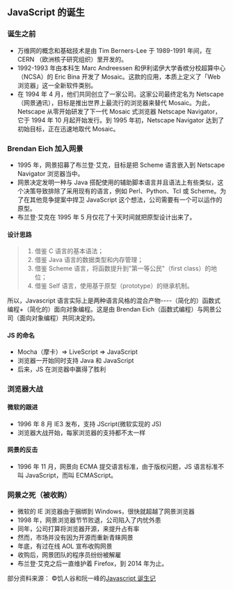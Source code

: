 ## JavaScript 的诞生

### 诞生之前

- 万维网的概念和基础技术是由 Tim Berners-Lee 于 1989-1991 年间，在 CERN （欧洲核子研究组织）里开发的。
- 1992-1993 年由本科生 Marc Andreessen 和伊利诺伊大学香槟分校超算中心（NCSA）的 Eric Bina 开发了 Mosaic。这款的应用，本质上定义了「Web 浏览器」这一全新软件类别。
- 在 1994 年 4 月，他们共同创立了一家公司。这家公司最终定名为 Netscape（网景通讯），目标是推出世界上最流行的浏览器来替代 Mosaic。为此，Netscape 从零开始研发了下一代 Mosaic 式浏览器 Netscape Navigator，它于 1994 年 10 月起开始发行。到 1995 年初，Netscape Navigator 达到了初始目标，正在迅速地取代 Mosaic。

### Brendan Eich 加入网景

- 1995 年，网景招募了布兰登·艾克，目标是把 Scheme 语言嵌入到 Netscape Navigator 浏览器当中。
- 网景决定发明一种与 Java 搭配使用的辅助脚本语言并且语法上有些类似，这个决策导致排除了采用现有的语言，例如 Perl、Python、Tcl 或 Scheme。为了在其他竞争提案中捍卫 JavaScript 这个想法，公司需要有一个可以运作的原型。
- 布兰登·艾克在 1995 年 5 月仅花了十天时间就把原型设计出来了。

#### 设计思路

> 1. 借鉴 C 语言的基本语法；
> 2. 借鉴 Java 语言的数据类型和内存管理；
> 3. 借鉴 Scheme 语言，将函数提升到"第一等公民"（first class）的地位；
> 4. 借鉴 Self 语言，使用基于原型（prototype）的继承机制。

所以，Javascript 语言实际上是两种语言风格的混合产物----（简化的）函数式编程+（简化的）面向对象编程。这是由 Brendan Eich（函数式编程）与网景公司（面向对象编程）共同决定的。

#### JS 的命名

- Mocha（摩卡）=> LiveScript => JavaScript
- 浏览器一开始同时支持 Java 和 JavaScript
- 后来，JS 在浏览器中赢得了胜利

### 浏览器大战

#### 微软的跟进

- 1996 年 8 月 IE3 发布，支持 JScript(微软实现的 JS)
- 浏览器大战开始，每家浏览器的支持都不太一样

#### 网景的反击

- 1996 年 11 月，网景向 ECMA 提交语言标准，由于版权问题，JS 语言标准不叫 JavaScript，而叫 ECMAScript。

### 网景之死（被收购）

- 微软的 IE 浏览器由于捆绑到 Windows，很快就超越了网景浏览器
- 1998 年，网景浏览器节节败退，公司陷入了内忧外患
- 同年，公司打算将浏览器开源，来提升占有率
- 然而，市场并没有因为开源而重新青睐网景
- 年底，有过在线 AOL 宣布收购网景
- 收购后，网景团队的程序员纷纷被解雇
- 布兰登·艾克之后一直维护着 Firefox，到 2014 年为止。

部分资料来源： &copy;饥人谷和阮一峰的[Javascript 诞生记](http://www.ruanyifeng.com/blog/2011/06/birth_of_javascript.html)
